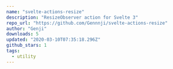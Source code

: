 ```yaml
---
name: "svelte-actions-resize"
description: "ResizeObserver action for Svelte 3"
repo_url: "https://github.com/Gennnji/svelte-actions-resize"
author: "Genji"
downloads: 5
updated: "2020-03-10T07:35:18.296Z"
github_stars: 1
tags: 
  - utility
---
```

